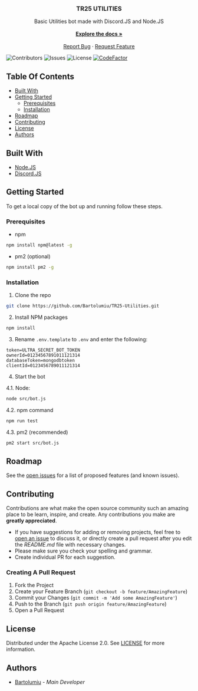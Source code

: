 <br/>
<p align="center">
  <h3 align="center">TR25 UTILITIES</h3>

  <p align="center">
    Basic Utilities bot made with Discord.JS and Node.JS
    <br/>
    <br/>
    <a href="https://github.com/Bartolumiu/TR25-Utilities"><strong>Explore the docs »</strong></a>
    <br/>
    <br/>
    <a href="https://github.com/Bartolumiu/TR25-Utilities/issues">Report Bug</a>
    ·
    <a href="https://github.com/Bartolumiu/TR25-Utilities/issues">Request Feature</a>
  </p>
</p>

![Contributors](https://img.shields.io/github/contributors/Bartolumiu/TR25-Utilities?color=dark-green) ![Issues](https://img.shields.io/github/issues/Bartolumiu/TR25-Utilities) ![License](https://img.shields.io/github/license/Bartolumiu/TR25-Utilities) [![CodeFactor](https://www.codefactor.io/repository/github/bartolumiu/tr25-utilities/badge/dev)](https://www.codefactor.io/repository/github/bartolumiu/tr25-utilities/overview/dev)

## Table Of Contents

* [Built With](#built-with)
* [Getting Started](#getting-started)
  * [Prerequisites](#prerequisites)
  * [Installation](#installation)
* [Roadmap](#roadmap)
* [Contributing](#contributing)
* [License](#license)
* [Authors](#authors)

## Built With



* [Node.JS](https://nodejs.org)
* [Discord.JS](https://discord.js.org)

## Getting Started

To get a local copy of the bot up and running follow these steps.

### Prerequisites

* npm

```sh
npm install npm@latest -g
```

* pm2 (optional)
```sh
npm install pm2 -g
```

### Installation

1. Clone the repo

```sh
git clone https://github.com/Bartolumiu/TR25-Utilities.git
```

2. Install NPM packages

```sh
npm install
```

3. Rename `.env.template` to `.env` and enter the following:

```env
token=ULTRA_SECRET_BOT_TOKEN
ownerId=01234567891011121314
databaseToken=mongodbtoken
clientId=0123456789011121314
```

4. Start the bot

4.1. Node:
```sh
node src/bot.js
```

4.2. npm command
```sh
npm run test
```

4.3. pm2 (recommended)
```sh
pm2 start src/bot.js
```

## Roadmap

See the [open issues](https://github.com/Bartolumiu/TR25-Utilities/issues) for a list of proposed features (and known issues).

## Contributing

Contributions are what make the open source community such an amazing place to be learn, inspire, and create. Any contributions you make are **greatly appreciated**.
* If you have suggestions for adding or removing projects, feel free to [open an issue](https://github.com/Bartolumiu/TR25-Utilities/issues/new) to discuss it, or directly create a pull request after you edit the *README.md* file with necessary changes.
* Please make sure you check your spelling and grammar.
* Create individual PR for each suggestion.

### Creating A Pull Request

1. Fork the Project
2. Create your Feature Branch (`git checkout -b feature/AmazingFeature`)
3. Commit your Changes (`git commit -m 'Add some AmazingFeature'`)
4. Push to the Branch (`git push origin feature/AmazingFeature`)
5. Open a Pull Request

## License

Distributed under the Apache License 2.0. See [LICENSE](https://github.com/Bartolumiu/TR25-Utilities/blob/main/LICENSE) for more information.

## Authors

* [Bartolumiu](https://github.com/Bartolumiu/) - *Main Developer*
